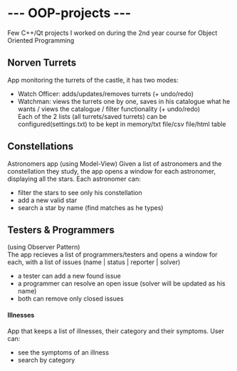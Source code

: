 # --- OOP-projects ---
Few C++/Qt projects I worked on during the 2nd year course for Object Oriented Programming


## Norven Turrets
App monitoring the turrets of the castle, it has two modes:
- Watch Officer: adds/updates/removes turrets (+ undo/redo)
- Watchman: views the turrets one by one, saves in his catalogue what he wants / views the catalogue / filter functionality (+ undo/redo)  
Each of the 2 lists (all turrets/saved turrets) can be configured(settings.txt) to be kept in memory/txt file/csv file/html table

## Constellations
Astronomers app (using Model-View)
Given a list of astronomers and the constellation they study, the app opens a window for each astronomer, displaying all the stars. Each astronomer can:
- filter the stars to see only his constellation
- add a new valid star
- search a star by name (find matches as he types)

## Testers & Programmers
(using Observer Pattern)  
The app recieves a list of programmers/testers and opens a window for each, with a list of issues (name | status | reporter | solver)
- a tester can add a new found issue
- a programmer can resolve an open issue (solver will be updated as his name)
- both can remove only closed issues

#### Illnesses
App that keeps a list of illnesses, their category and their symptoms. User can:
- see the symptoms of an illness
- search by category
